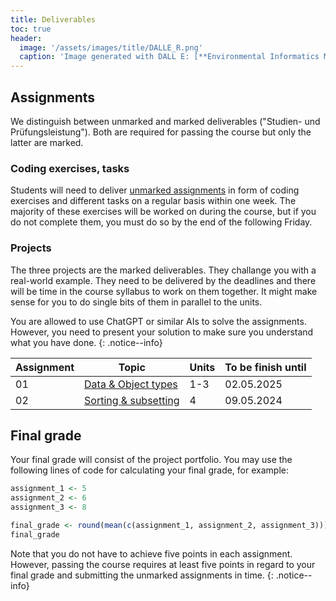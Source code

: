 ```yaml
---
title: Deliverables
toc: true
header:
  image: '/assets/images/title/DALLE_R.png'
  caption: 'Image generated with DALL E: [**Environmental Informatics Marburg**](https://www.uni-marburg.de/en/fb19/disciplines/physisch/environmentalinformatics)'
---
```


## Assignments
We distinguish between unmarked and marked deliverables ("Studien- und Prüfungsleistung"). 
Both are required for passing the course but only the latter are marked.

### Coding exercises, tasks
Students will need to deliver [unmarked assignments](/moer-bsc-base-r/unit10/unit10-01_Intro.html) in form of coding exercises and different tasks on a regular basis within one week. The majority of these exercises will be worked on during the course, but if you do not complete them, you must do so by the end of the following Friday.

### Projects
The three projects are the marked deliverables. They challange you with a real-world example. <!--They will be marked based on the evaluation criteria [here](/moer-bsc-base-r/unit11/unit11-01_project_guidelines.html).--> They need to be delivered by the deadlines and there will be time in the course syllabus to work on them together. It might make sense for you to do single bits of them in parallel to the units.


You are allowed to use ChatGPT or similar AIs to solve the assignments. However, you need to present your solution to make sure you understand what you have done.
{: .notice--info}


| Assignment | Topic                                                                             | Units | To be finish until |
|------------|-----------------------------------------------------------------------------------|-------|---------------------|
| 01         | [Data & Object types](/moer-bsc-base-r/unit10/unit10-assignment01.html)           | 1-3   | 02.05.2025         |
| 02         | [Sorting & subsetting](/moer-bsc-base-r/unit10/unit10-assignment02.html)          | 4     | 09.05.2024         |


<!--
| 03         | [Writing & Reading Data](/moer-bsc-base-r/unit10/unit10-assignment03.html)        | 5     | 16.05.2024         |
| 04         | [Characters, Merge & Transform](/moer-bsc-base-r/unit10/unit10-assignment04.html) | 6     | 23.05.2024         |
| 05         | [Merge & Transform](/moer-bsc-base-r/unit10/unit10-assignment05.html)             | 6     | 30.05.2024         |
| 06         | [Starting Projects](/moer-bsc-base-r/unit10/unit10-assignment06.html)             | -     | 02.06.2024         |
| --         | Prepare Your First Project                                                        | -     | ??.??.2024         |
| Project 1  | [Project 1](/moer-bsc-base-r/unit12/unit12-02_project1.html)                      | -     | ??.??.2025         |
| 07         | [ifelse](/moer-bsc-base-r/unit10/unit10-assignment07.html)                        | 8     | ??.??.2025         |
| --         | for loops - no assignment                                                         | 9     |                    |
| --         | apply functions - no assignment                                                   | 9     |                    |
| Project 2  | [Project 2](/moer-bsc-base-r/unit12/unit12-03_project2.html)                      | -     | ??.??.2025         |
| Project 3  | Project 3                                                                         | -     | ??.??.2025         |
-->

<!-- | Assignment | Exercise                   | Read & take quiz to chapter  | To be finish until |
|------------|----------------------------|------------------------------|--------------------|
| 01         | Exercise Unit01            | Units01-02                   | 19.04.2024         |
| 02         | Exercise Unit 02-03        | Units03-04                   | 26.04.2024         |
| 03         | Exercise Unit 03 (Task 1-2)| Unit04 again                 | 03.05.2024         |
| 04         | Exercise Unit 03 (Task 3-5)| Unit04 again                 | 10.05.2024         |
| 05         | Exercise Unit 04           | Unit05                       | 17.05.2024         |
| 06         | Exercise Unit 05           | Unit06                       | 24.05.2024         |
| 07         | Exercise Unit 06           | Unit07                       | 07.06.2024         |
| 08         | Exercise Unit 07, Task 1   | Unit 07 again                | 13.06.2024         | 
| 09         | Exercise Unit 07, Task 2   | Skim all Units, Questions?   | 21.06.2024         | 
| 10         | Exercise Unit 08 (Task1, 2)| Unit09                       | 28.06.2024         |
 -->



## Final grade
Your final grade will consist of the project portfolio.
You may use the following lines of code for calculating your final grade, for example:

```r
assignment_1 <- 5
assignment_2 <- 6
assignment_3 <- 8

final_grade <- round(mean(c(assignment_1, assignment_2, assignment_3)))
final_grade
```

Note that you do not have to achieve five points in each assignment.
However, passing the course requires at least five points in regard to your final grade and submitting the unmarked assignments in time.
{: .notice--info}






